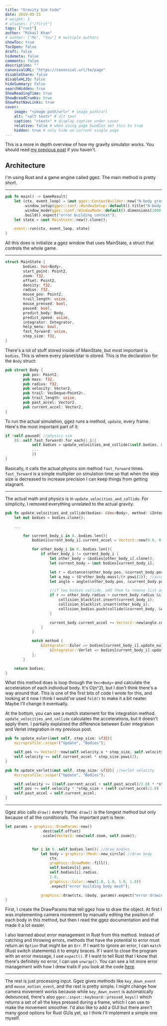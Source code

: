 ```yaml
---
title: "Gravity Sim Code"
date: 2019-05-21
# weight: 1
# aliases: ["/first"]
tags: ["rust"]
author: "Mikail Khan"
# author: ["Me", "You"] # multiple authors
showToc: true
TocOpen: false
draft: false
hidemeta: false
comments: false
description: ""
canonicalURL: "https://canonical.url/to/page"
disableShare: false
disableHLJS: false
hideSummary: false
searchHidden: true
ShowReadingTime: true
ShowBreadCrumbs: true
ShowPostNavLinks: true
cover:
    image: "<image path/url>" # image path/url
    alt: "<alt text>" # alt text
    caption: "<text>" # display caption under cover
    relative: false # when using page bundles set this to true
    hidden: true # only hide on current single page
---
```


This is a more in depth overview of how my gravity simulator works. You should read [my previous post](/posts/gravity-sim) if you haven't.

## Architecture

I'm using Rust and a game engine called ggez. The main method is pretty short.

_____
```rust
pub fn main() -> GameResult{
    let (ctx, event_loop) = &mut ggez::ContextBuilder::new("N-body gravity sim", "Fish")
        .window_setup(ggez::conf::WindowSetup::default().title("N-body gravity sim"))
        .window_mode(ggez::conf::WindowMode::default().dimensions(1000.0, 800.0))
        .build().expect("error building context");
    let state = &mut MainState::new().clone();

    event::run(ctx, event_loop, state)
}
```
All this does is initialize a ggez window that uses MainState, a struct that controls the whole game.

_____

```rust
struct MainState {
        bodies: Vec<Body>,
        start_point: Point2,
        zoom: f32,
        offset: Point2,
        density: f32,
        radius: f32,
        mouse_pos: Point2,
        trail_length: usize,
        mouse_pressed: bool,
        paused: bool,
        predict_body: Body,
        predict_speed: usize,
        integrator: Integrator,
        help_menu: bool,
        fast_forward: usize,
        step_size: f32,
}
```

There's a lot of stuff stored inside of MainState, but most important is `bodies`. This is where every planet/star is stored. This is the declaration for the `Body` struct:

```rust
pub struct Body {
        pub pos: Point2,
        pub mass: f32,
        pub radius: f32,
        pub velocity: Vector2,
        pub trail: VecDeque<Point2>,
        pub trail_length: usize,
        pub past_accel: Vector2,
        pub current_accel: Vector2,
}
```

To run the actual simulation, ggez runs a method, `update`, every frame. Here's the most important part of it:

```rust
if !self.paused{ //physics sim
    (0..self.fast_forward).for_each(|_i|{
            self.bodies = update_velocities_and_collide(&self.bodies, &self.integrator, &self.step_size);
            ...
            })
}
```

Basically, it calls the actual physics sim method `fast_forward` times. `fast_forward` is a simple multiplier on simulation time so that when the step size is decreased to increase precision I can keep things from getting stagnant.

_____

The actual math and physics is in `update_velocities_and_collide`. For simplicity, I removed everything unrelated to the actual gravity.

```rust
pub fn update_velocities_and_collide(bodies: &Vec<Body>, method: &Integrator, step_size: &f32) -> Vec<Body>{
    let mut bodies = bodies.clone();

    ...

        for current_body_i in 0..bodies.len(){
            bodies[current_body_i].current_accel = Vector2::new(0.0, 0.0);

            for other_body_i in 0..bodies.len(){
                if other_body_i != current_body_i {
                    let other_body = &bodies[other_body_i].clone();
                    let current_body = &mut bodies[current_body_i];

                    let r = distance(&other_body.pos, &current_body.pos);
                    let a_mag = (G*other_body.mass)/(r.powi(2)); //acceleration = Gm_2/r^2
                    let angle = angle(&other_body.pos, &current_body.pos);

                    //if two bodies collide, add them to remove list and create new body that's a combination of both
                    if r <= other_body.radius + current_body.radius && !collision_blacklist.contains(&current_body_i){
                        collision_blacklist.insert(current_body_i);
                        collision_blacklist.insert(other_body_i);
                        collision_bodies.push(collide(&current_body, &other_body));
                    }

                    current_body.current_accel += Vector2::new(angle.cos() * a_mag, angle.sin() * a_mag);
                }
            }

            match method {
                &Integrator::Euler => bodies[current_body_i].update_euler(step_size),
                    &Integrator::Verlet => bodies[current_body_i].update_verlet(step_size),
            };
        }

    return bodies;
}
```

What this method does is loop through the `Vec<Body>` and calculate the acceleration of each individual body. It's O(n^2), but I don't think there's a way around that. This is one of the first bits of code I wrote for this, and looking at it now I think I would've used `fold()` to make it a bit neater. Maybe I'll change it eventually.


At the bottom, you can see a match statement for the integration method. `update_velocities_and_collide` calculates the accelerations, but it doesn't apply them. I partially explained the difference between Euler integration and Verlet integration in my previous post.

```rust
pub fn update_euler(&mut self, step_size: &f32){
    microprofile::scope!("Update", "Bodies");

    self.pos += Vector2::new(self.velocity.x * step_size, self.velocity.y * step_size);
    self.velocity += self.current_accel * step_size.powi(2);
}

pub fn update_verlet(&mut self, step_size: &f32){ //verlet velocity
    microprofile::scope!("Update", "Bodies");

    self.velocity += ((self.current_accel + self.past_accel)/2.0) * *step_size;
    self.pos += self.velocity * *step_size + (self.current_accel/2.0) * (*step_size).powi(2);
    self.past_accel = self.current_accel;
}
```
______

Ggez also calls `draw()` every frame. `draw()` is the longest method but only because of all the conditionals. The important part is here:

```rust
let params = graphics::DrawParam::new()
                .dest(self.offset)
                .scale(Vector2::new(self.zoom, self.zoom));


            for i in 0..self.bodies.len(){ //draw bodies
                let body = graphics::Mesh::new_circle( //draw body
                    ctx,
                    graphics::DrawMode::fill(),
                    self.bodies[i].pos,
                    self.bodies[i].radius,
                    2.0,
                    graphics::Color::new(1.0, 1.0, 1.0, 1.0))
                    .expect("error building body mesh");

                graphics::draw(ctx, &body, params).expect("error drawing body");
}
```

First, I create the DrawParams that tell ggez how to draw the object. At first I was implementing camera movement by manually editing the position of each body in this method, but then I read the ggez documentation and that made it a lot easier. 

I also learned about error management in Rust from this method. Instead of catching and throwing errors, methods that  have the potential to error must return an `Option` that might be an `Err`. If I want to ignore an error, I can `match` (Rust switch statements) it to empty braces. If I want to close the program with an error message, I use `expect()`. If I want to tell Rust that I know that there's definitely no error, I can use `unwrap()`. You can see a lot more error management with how I drew trails if you look at the code [here](https://github.com/mkhan45/gravity-sim/blob/master/src/main.rs#L149). 

_____

The rest is just processing input. Ggez gives methods like `key_down_event` and `mouse_motion_event`, and the rest is pretty simple. I might change how camera movement works because while `key_down_event` is automatically debounced, there's also `ggez::input::keyboard::pressed_keys()` which returns a set of all the keys pressed during a frame, which I can use to make the movement smoother. I'd also like to add a GUI but there aren't many good options for Rust GUIs yet, so I think I'll implement a simple one myself.
